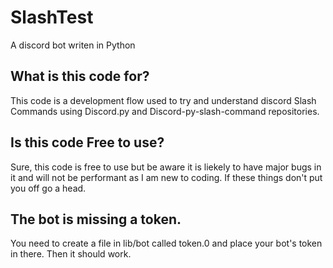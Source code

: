 # SlashTest
A discord bot writen in Python

## What is this code for? 
This code is a development flow used to try and understand discord Slash Commands using Discord.py and Discord-py-slash-command repositories. 

## Is this code Free to use? 
Sure, this code is free to use but be aware it is liekely to have major bugs in it and will not be performant as I am new to coding. If these things don't put you off go a head. 

## The bot is missing a token. 
You need to create a file in lib/bot called token.0 and place your bot's token in there. Then it should work. 

